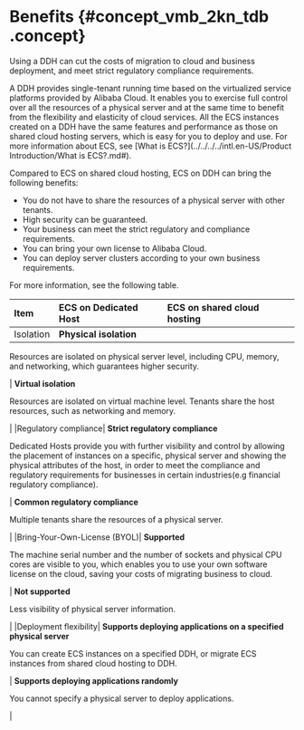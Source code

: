 # Benefits {#concept_vmb_2kn_tdb .concept}

Using a DDH can cut the costs of migration to cloud and business deployment, and meet strict regulatory compliance requirements.

A DDH provides single-tenant running time based on the virtualized service platforms provided by Alibaba Cloud. It enables you to exercise full control over all the resources of a physical server and at the same time to benefit from the flexibility and elasticity of cloud services. All the ECS instances created on a DDH have the same features and performance as those on shared cloud hosting servers, which is easy for you to deploy and use. For more information about ECS, see [What is ECS?](../../../../intl.en-US/Product Introduction/What is ECS?.md#).

Compared to ECS on shared cloud hosting, ECS on DDH can bring the following benefits:

-   You do not have to share the resources of a physical server with other tenants.
-   High security can be guaranteed.
-   Your business can meet the strict regulatory and compliance requirements.
-   You can bring your own license to Alibaba Cloud.
-   You can deploy server clusters according to your own business requirements.

For more information, see the following table.

|Item|ECS on Dedicated Host|ECS on shared cloud hosting|
|:---|:--------------------|:--------------------------|
|Isolation| **Physical isolation**

 Resources are isolated on physical server level, including CPU, memory, and networking, which guarantees higher security.

 | **Virtual isolation**

 Resources are isolated on virtual machine level. Tenants share the host resources, such as networking and memory.

 |
|Regulatory compliance| **Strict regulatory compliance**

 Dedicated Hosts provide you with further visibility and control by allowing the placement of instances on a specific, physical server and showing the physical attributes of the host, in order to meet the compliance and regulatory requirements for businesses in certain industries\(e.g financial regulatory compliance\).

 | **Common regulatory compliance**

 Multiple tenants share the resources of a physical server.

 |
|Bring-Your-Own-License \(BYOL\)| **Supported**

 The machine serial number and the number of sockets and physical CPU cores are visible to you, which enables you to use your own software license on the cloud, saving your costs of migrating business to cloud.

 | **Not supported**

 Less visibility of physical server information.

 |
|Deployment flexibility| **Supports deploying applications on a specified physical server**

 You can create ECS instances on a specified DDH, or migrate ECS instances from shared cloud hosting to DDH.

 | **Supports deploying applications randomly**

 You cannot specify a physical server to deploy applications.

 |

